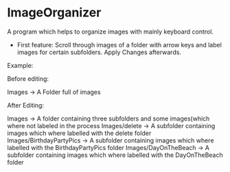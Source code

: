 # ImageOrganizer
A program which helps to organize images with mainly keyboard control.

- First feature: Scroll through images of a folder with arrow keys and label images for certain subfolders. Apply Changes afterwards.

Example:

Before editing:

Images -> A Folder full of images

After Editing:

Images -> A folder containing three subfolders and some images(which where not labeled in the process
Images/delete -> A subfolder containing images which where labelled with the delete folder
Images/BirthdayPartyPics -> A subfolder containing images which where labelled with the BirthdayPartyPics folder
Images/DayOnTheBeach -> A subfolder containing images which where labelled with the DayOnTheBeach folder
